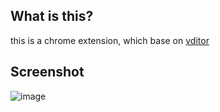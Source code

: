 ## What is this?
this is a chrome extension, which base on [vditor](https://github.com/b3log/vditor)

## Screenshot

![image](https://user-images.githubusercontent.com/33711476/63775514-15921400-c912-11e9-9fda-edd433575bdc.png)
